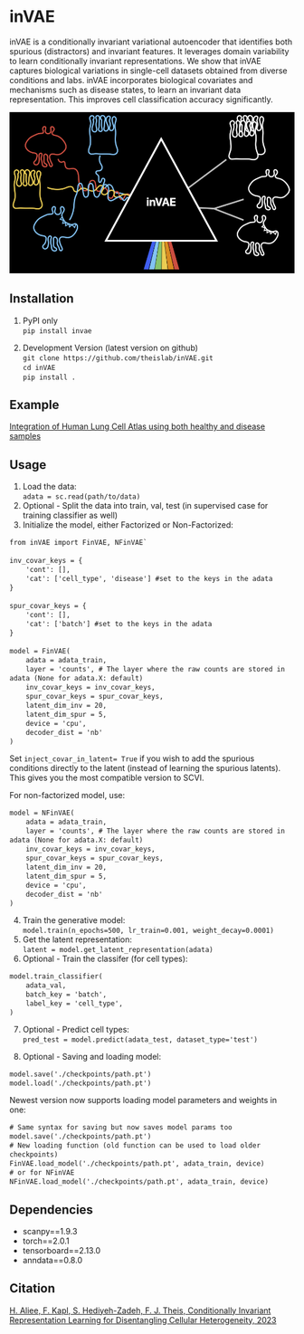 # inVAE

inVAE is a conditionally invariant variational autoencoder that identifies both spurious (distractors) and invariant features. 
It leverages domain variability to learn conditionally invariant representations. We show that inVAE captures biological variations in single-cell datasets obtained from diverse conditions and labs. 
inVAE incorporates biological covariates and mechanisms such as disease states, to learn an invariant data representation. This improves cell classification accuracy significantly. 

<p align="center">
<img src="./images/inVAE_black.png" width=600\>
<p\>

## Installation

1. PyPI only <br/> 
```pip install invae```<br/>

2. Development Version (latest version on github) <br/>
```git clone https://github.com/theislab/inVAE.git```<br/>
```cd inVAE```<br/>
```pip install .```<br/>

## Example

[Integration of Human Lung Cell Atlas using both healthy and disease samples](https://github.com/theislab/inVAE/blob/master/notebooks/inVAE_LungAtlas.ipynb)

## Usage

1. Load the data: <br/>
```adata = sc.read(path/to/data)```<br/>
2. Optional - Split the data into train, val, test (in supervised case for training classifier as well)<br/>
3. Initialize the model, either Factorized or Non-Factorized:<br/>

```
from inVAE import FinVAE, NFinVAE`

inv_covar_keys = {
    'cont': [],
    'cat': ['cell_type', 'disease'] #set to the keys in the adata
}

spur_covar_keys = {
    'cont': [],
    'cat': ['batch'] #set to the keys in the adata
}

model = FinVAE(
    adata = adata_train,
    layer = 'counts', # The layer where the raw counts are stored in adata (None for adata.X: default)
    inv_covar_keys = inv_covar_keys,
    spur_covar_keys = spur_covar_keys,
    latent_dim_inv = 20, 
    latent_dim_spur = 5,
    device = 'cpu',
    decoder_dist = 'nb'
)
```

Set `inject_covar_in_latent= True` if you wish to add the spurious conditions directly to the latent (instead of learning the spurious latents). This gives you the most compatible version to SCVI. 

For non-factorized model, use: <br/>

``` 
model = NFinVAE(
    adata = adata_train,
    layer = 'counts', # The layer where the raw counts are stored in adata (None for adata.X: default)
    inv_covar_keys = inv_covar_keys,
    spur_covar_keys = spur_covar_keys,
    latent_dim_inv = 20, 
    latent_dim_spur = 5,
    device = 'cpu',
    decoder_dist = 'nb'
)
```

4. Train the generative model: <br/>
```model.train(n_epochs=500, lr_train=0.001, weight_decay=0.0001)```<br/>
5. Get the latent representation: <br/>
```latent = model.get_latent_representation(adata)```<br/>
6. Optional - Train the classifer (for cell types):

```
model.train_classifier(
    adata_val,
    batch_key = 'batch',
    label_key = 'cell_type',
)
```

7. Optional - Predict cell types: <br/>
```pred_test = model.predict(adata_test, dataset_type='test')```<br/>

8. Optional - Saving and loading model: <br/>

```
model.save('./checkpoints/path.pt')
model.load('./checkpoints/path.pt')
```
Newest version now supports loading model parameters and weights in one: <br/>
```
# Same syntax for saving but now saves model params too
model.save('./checkpoints/path.pt')
# New loading function (old function can be used to load older checkpoints)
FinVAE.load_model('./checkpoints/path.pt', adata_train, device)
# or for NFinVAE
NFinVAE.load_model('./checkpoints/path.pt', adata_train, device)
```

## Dependencies

* scanpy==1.9.3
* torch==2.0.1
* tensorboard==2.13.0
* anndata==0.8.0


## Citation

[H. Aliee, F. Kapl, S. Hediyeh-Zadeh, F. J. Theis, Conditionally Invariant Representation Learning for Disentangling Cellular Heterogeneity, 2023](https://arxiv.org/abs/2307.00558)

